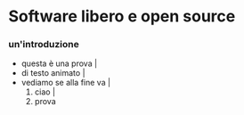 
# Software libero e open source

### un'introduzione

- questa è una prova |
- di testo animato |
- vediamo se alla fine va |
  1. ciao |
  2. prova



